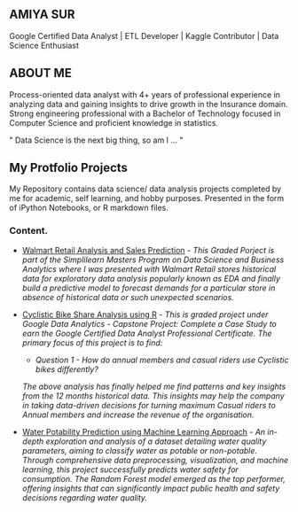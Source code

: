 ## **AMIYA SUR**  
Google Certified Data Analyst | ETL Developer | Kaggle Contributor | Data Science Enthusiast

## **ABOUT ME**  

Process-oriented data analyst with 4+ years of professional experience in analyzing data and gaining insights to drive growth in the Insurance domain. Strong engineering professional with a Bachelor of Technology focused in Computer Science and proficient knowledge in statistics.

" Data Science is the next big thing, so am I ... "  

## My Protfolio Projects
My Repository contains data science/ data analysis projects completed by me for academic, self learning, and hobby purposes. Presented in the form of iPython Notebooks, or R markdown files.  

### Content. 
- [Walmart Retail Analysis and Sales Prediction](https://github.com/amiya-sur/Walmart-Sales-Analysis-with-LinearRegression) - *This Graded Porject is part of the Simplilearn Masters Program on Data Science and Business Analytics where I was presented with Walmart Retail stores historical data for exploratory data analysis popularly known as EDA and finally build a predictive model to forecast demands for a particular store in absence of historical data or such unexpected scenarios.*  
- [Cyclistic Bike Share Analysis using R](https://github.com/amiya-sur/Cylicstic-Bike-Share-Analysis-using-R) - *This is graded project under Google Data Analytics - Capstone Project: Complete a Case Study to earn the Google Certified Data Analyst Professional Certificate. The primary focus of this project is to find:*
  * *Question 1 - How do annual members and casual riders use Cyclistic bikes differently?*

  *The above analysis has finally helped me find patterns and key insights from the 12 months historical data. This insights may help the company in taking data-driven decisions     for turning maximum Casual riders to Annual members and increase the revenue of the organisation.*
  
- [Water Potability Prediction using Machine Learning Approach](https://github.com/amiya-sur/Detecting-Water-Potaility-using-Data-Analytics.git) - *An in-depth exploration and analysis of a dataset detailing water quality parameters, aiming to classify water as potable or non-potable. Through comprehensive data preprocessing, visualization, and machine learning, this project successfully predicts water safety for consumption. The Random Forest model emerged as the top performer, offering insights that can significantly impact public health and safety decisions regarding water quality.*
<!---
amiya-sur/amiya-sur is a ✨ special ✨ repository because its `README.md` (this file) appears on your GitHub profile.
You can click the Preview link to take a look at your changes.
--->

